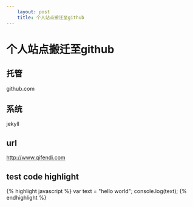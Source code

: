 ```yaml
---
    layout: post
    title: 个人站点搬迁至github
---
```


# 个人站点搬迁至github

## 托管
github.com

## 系统
jekyll

## url
<http://www.qifendi.com>

## test code highlight

{% highlight javascript %}
	var text = "hello world";
	console.log(text);
{% endhighlight %}